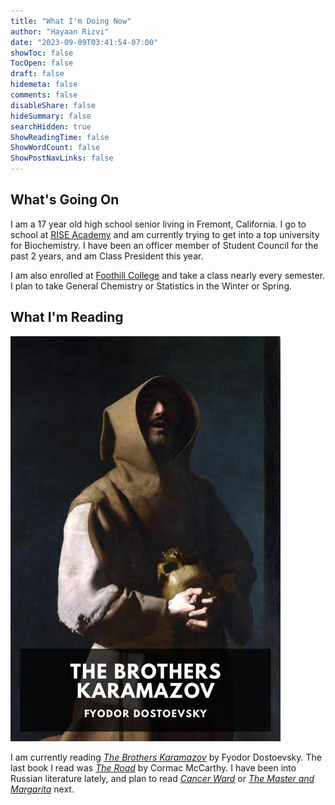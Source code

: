 ```yaml
---
title: "What I'm Doing Now"
author: "Hayaan Rizvi"
date: "2023-09-09T03:41:54-07:00"
showToc: false
TocOpen: false
draft: false
hidemeta: false
comments: false
disableShare: false
hideSummary: false
searchHidden: true
ShowReadingTime: false
ShowWordCount: false
ShowPostNavLinks: false
---
```


## What's Going On

I am a 17 year old high school senior living in Fremont, California. I go to school at [RISE Academy](https://www.riseacademy.education/) and am currently trying to get into a top university for Biochemistry. I have been an officer member of Student Council for the past 2 years, and am Class President this year.

I am also enrolled at [Foothill College](https://www.foothill.edu/) and take a class nearly every semester. I plan to take General Chemistry or Statistics in the Winter or Spring.

## What I'm Reading

![](cover.jpg)

I am currently reading [_The Brothers Karamazov_](https://en.wikipedia.org/wiki/The_Brothers_Karamazov) by Fyodor Dostoevsky. The last book I read was [_The Road_](https://en.wikipedia.org/wiki/The_Road) by Cormac McCarthy. I have been into Russian literature lately, and plan to read [_Cancer Ward_](https://en.wikipedia.org/wiki/Cancer_Ward) or [_The Master and Margarita_](https://en.wikipedia.org/wiki/The_Master_and_Margarita) next.

